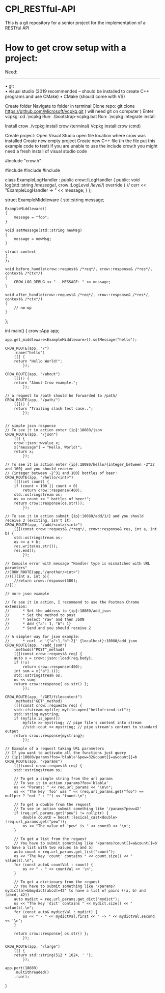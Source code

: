 # CPI_RESTful-API

This is a git repository for a senior project for the implementation of a RESTful API

# How to get crow setup with a project:

Need:
__________
•	git  
•	visual studio (2019 recommended – should be installed to create C++ programs and use CMake)
•	CMake (should come with VS)


Create folder
Navigate to folder in terminal
Clone repo:	 git clone https://github.com/Microsoft/vcpkg.git ( will need git on computer )
Enter vcpkg:	 cd .\vcpkg
Run:		.\bootstrap-vcpkg.bat
Run:		.\vcpkg integrate install

Install crow
./vcpkg install crow (terminal)
Vcpkg install crow (cmd)

Create project:
Open Visual Studio open file location where crow was installed
Create new empty project
Create new C++ file
(in the file put this example code to test) 
If you are unable to use the include crow.h you might need a fresh install of visual studio code











#include "crow.h"

#include <sstream>
#include <fstream>
#include <string>

class ExampleLogHandler : public crow::ILogHandler {
public:
    void log(std::string /*message*/, crow::LogLevel /*level*/) override {
        //            cerr << "ExampleLogHandler -> " << message;
    }
};

struct ExampleMiddleware
{
    std::string message;

    ExampleMiddleware()
    {
        message = "foo";
    }

    void setMessage(std::string newMsg)
    {
        message = newMsg;
    }

    struct context
    {
    };

    void before_handle(crow::request& /*req*/, crow::response& /*res*/, context& /*ctx*/)
    {
        CROW_LOG_DEBUG << " - MESSAGE: " << message;
    }

    void after_handle(crow::request& /*req*/, crow::response& /*res*/, context& /*ctx*/)
    {
        // no-op
    }
};

int main()
{
    crow::App<ExampleMiddleware> app;

    app.get_middleware<ExampleMiddleware>().setMessage("hello");

    CROW_ROUTE(app, "/")
        .name("hello")
        ([] {
        return "Hello World!";
            });

    CROW_ROUTE(app, "/about")
        ([]() {
        return "About Crow example.";
            });

    // a request to /path should be forwarded to /path/
    CROW_ROUTE(app, "/path/")
        ([]() {
        return "Trailing slash test case..";
            });


    // simple json response
    // To see it in action enter {ip}:18080/json
    CROW_ROUTE(app, "/json")
        ([] {
        crow::json::wvalue x;
        x["message"] = "Hello, World!";
        return x;
            });

    // To see it in action enter {ip}:18080/hello/{integer_between -2^32 and 100} and you should receive
    // {integer_between -2^31 and 100} bottles of beer!
    CROW_ROUTE(app, "/hello/<int>")
        ([](int count) {
        if (count > 100 || count < 0)
            return crow::response(400);
        std::ostringstream os;
        os << count << " bottles of beer!";
        return crow::response(os.str());
            });

    // To see it in action submit {ip}:18080/add/1/2 and you should receive 3 (exciting, isn't it)
    CROW_ROUTE(app, "/add/<int>/<int>")
        ([](const crow::request& /*req*/, crow::response& res, int a, int b) {
        std::ostringstream os;
        os << a + b;
        res.write(os.str());
        res.end();
            });

    // Compile error with message "Handler type is mismatched with URL paramters"
    //CROW_ROUTE(app,"/another/<int>")
    //([](int a, int b){
        //return crow::response(500);
    //});

    // more json example

    // To see it in action, I recommend to use the Postman Chrome extension:
    //      * Set the address to {ip}:18080/add_json
    //      * Set the method to post
    //      * Select 'raw' and then JSON
    //      * Add {"a": 1, "b": 1}
    //      * Send and you should receive 2

    // A simpler way for json example:
    //      * curl -d '{"a":1,"b":2}' {localhost}:18080/add_json
    CROW_ROUTE(app, "/add_json")
        .methods("POST"_method)
        ([](const crow::request& req) {
        auto x = crow::json::load(req.body);
        if (!x)
            return crow::response(400);
        int sum = x["a"].i();
        std::ostringstream os;
        os << sum;
        return crow::response{ os.str() };
            });

    CROW_ROUTE(app, "/GET/filecontent")
        .methods("GET"_method)
        ([](const crow::request& req) {
        std::ifstream myfile; myfile.open("hellofriend.txt");
        std::string mystring;
        if (myfile.is_open())
            myfile >> mystring; // pipe file's content into stream
            //std::cout << mystring; // pipe stream's content to standard output
        return crow::response{mystring};
            });

    // Example of a request taking URL parameters
    // If you want to activate all the functions just query
    // {ip}:18080/params?foo='blabla'&pew=32&count[]=a&count[]=b
    CROW_ROUTE(app, "/params")
        ([](const crow::request& req) {
        std::ostringstream os;

        // To get a simple string from the url params
        // To see it in action /params?foo='blabla'
        os << "Params: " << req.url_params << "\n\n";
        os << "The key 'foo' was " << (req.url_params.get("foo") == nullptr ? "not " : "") << "found.\n";

        // To get a double from the request
        // To see in action submit something like '/params?pew=42'
        if (req.url_params.get("pew") != nullptr) {
            double countD = boost::lexical_cast<double>(req.url_params.get("pew"));
            os << "The value of 'pew' is " << countD << '\n';
        }

        // To get a list from the request
        // You have to submit something like '/params?count[]=a&count[]=b' to have a list with two values (a and b)
        auto count = req.url_params.get_list("count");
        os << "The key 'count' contains " << count.size() << " value(s).\n";
        for (const auto& countVal : count) {
            os << " - " << countVal << '\n';
        }

        // To get a dictionary from the request
        // You have to submit something like '/params?mydict[a]=b&mydict[abcd]=42' to have a list of pairs ((a, b) and (abcd, 42))
        auto mydict = req.url_params.get_dict("mydict");
        os << "The key 'dict' contains " << mydict.size() << " value(s).\n";
        for (const auto& mydictVal : mydict) {
            os << " - " << mydictVal.first << " -> " << mydictVal.second << '\n';
        }

        return crow::response{ os.str() };
            });

    CROW_ROUTE(app, "/large")
        ([] {
        return std::string(512 * 1024, ' ');
            });

    app.port(18080)
        .multithreaded()
        .run();
}



